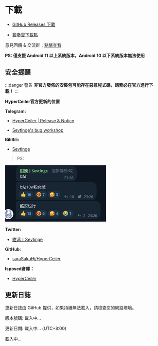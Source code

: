 # 下載

- [GitHub Releases 下載](https://github.com/saraSakuHj/Hyperceiler/releases)
 
- [藍奏雲下載點](http://api.sevtinge.cc/update.php)

意見回饋 & 交流群：[點擊查看](/zh_TW/Support.html)

**PS: 僅支援 Android 11 以上系統版本，Android 10 以下系統版本無法使用**

## 安全提醒

:::danger 警告
**非官方發佈的安裝包可能存在惡意程式碼，請務必在官方進行下載！**
:::

**HyperCeiler官方更新的位置**

**Telegram:**

- [HyperCeiler | Release & Notice ]( https://t.me/cemiuiler_release)

- [ Sevtinge's bug workshop ]( https://t.me/sevtinge_mod)

**BiliBili:**

- [Sevtinge ]( https://space.bilibili.com/526912874?share_medium=android&share_source=copy_link&bbid=XUEAD0CEAA31CC92AA11E37A31FD36C321555&ts=1690248939794)

>PS:

![bilibili](/images/bilibili.png)

**Twitter:**

- [紺漓丨Sevtinge ]( https://twitter.com/sevtinge)

**GitHub:**

- [saraSakuHj/HyperCeiler ]( https://github.com/saraSakuHj/Hyperceiler)

**lsposed倉庫：**

- [HyperCeiler]( https://modules.lsposed.org/module/com.sevtinge.hyperceiler)

## 更新日誌

<span id="hidden">更新日誌由 GitHub 提供，如果持續無法載入，請檢查您的網路環境。</span>

版本號碼: <span id="version">載入中...</span>

更新日期: <span id="date">載入中...</span> (UTC+8:00)

<p id="info">載入中...</p>

<script setup>
import FetchInfo from '/.vitepress/components/FetchInfo.vue'